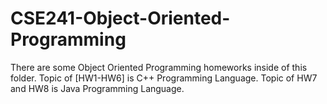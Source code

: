# CSE241-Object-Oriented-Programming
There are some Object Oriented Programming homeworks inside of this folder.
Topic of [HW1-HW6] is C++ Programming Language.
Topic of HW7 and HW8 is Java Programming Language.
